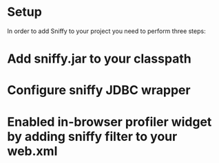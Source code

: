 Setup
============

In order to add Sniffy to your project you need to perform three steps:
# Add sniffy.jar to your classpath
# Configure sniffy JDBC wrapper
# Enabled in-browser profiler widget by adding sniffy filter to your web.xml